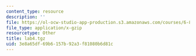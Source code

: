 ```yaml
---
content_type: resource
description: ''
file: https://ol-ocw-studio-app-production.s3.amazonaws.com/courses/6-824-distributed-computer-systems-engineering-spring-2006/3e8a65df69b6157b92a3f81080b6d81c_lab4.tgz
file_type: application/x-gzip
resourcetype: Other
title: lab4.tgz
uid: 3e8a65df-69b6-157b-92a3-f81080b6d81c
---
```


